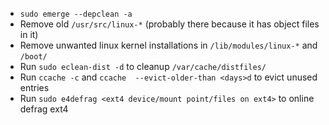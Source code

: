  - `sudo emerge --depclean -a`
 - Remove old `/usr/src/linux-*` (probably there because it has object files in it)
 - Remove unwanted linux kernel installations in `/lib/modules/linux-*` and `/boot/`
 - Run `sudo eclean-dist -d` to cleanup `/var/cache/distfiles/`
 - Run `ccache -c` and `ccache  --evict-older-than <days>d` to evict unused entries
 - Run `sudo e4defrag <ext4 device/mount point/files on ext4>` to online defrag ext4
